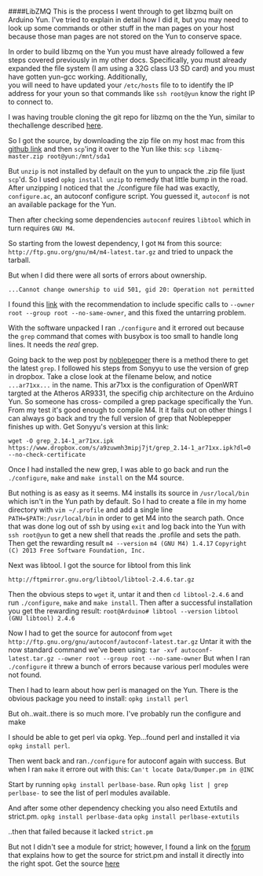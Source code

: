####LibZMQ
This is the process I went through to get libzmq built on Arduino Yun.
I've tried to explain in detail how I did it, but you may need to
look up some commands or other stuff in the man pages on your host
because those man pages are not stored on the Yun to conserve space.

In order to build libzmq on the Yun you must have already followed
a few steps covered previously in my other docs. Specifically, you 
must already expanded the file system (I am using a 32G class U3
SD card) and you must have gotten yun-gcc working.  Additionally,  
you will need to have updated your `/etc/hosts` file to to identify 
the IP address for your youn so that commands like `ssh root@yun` 
know the right IP to connect to.

I was having trouble cloning the git repo for libzmq on the the Yun,
similar to thechallenge described [here](https://walkerlindley.wordpress.com/2014/03/12/arduino-yun-and-git/).

So I got the source, by downloading the zip file on my host 
mac from this [github link](https://zeromq/libzmq/archive/master.zip) and then `scp`'ing it over to the Yun like this:
`scp libzmq-master.zip root@yun:/mnt/sda1`

But `unzip` is not installed by default on the yun to unpack the .zip
file Ijust `scp`'d.  So I used `opkg install unzip`
to remedy that little bump in the road.  After unzipping I noticed that
the ./configure file had was exactly, `configure.ac`, an autoconf
configure script.  You guessed it, `autoconf` is not an available package
for the Yun.

Then after checking some dependencies `autoconf` reuires `libtool` which
in turn requires `GNU M4`.  

So starting from the lowest dependency, I got `M4` from this source:
`http://ftp.gnu.org/gnu/m4/m4-latest.tar.gz` and tried to unpack
the tarball.

But when I did there were all sorts of errors about ownership.
```
...Cannot change ownership to uid 501, gid 20: Operation not permitted
```
I found this [link](http://lime-technology.com/forum/index.php?PHPSESSID=216872a335b2a374d3ede9a4d7311597&topic=22709.msg202225#msg202225) with the recommendation to include
specific calls to `--owner root --group root --no-same-owner`, and 
this fixed the untarring problem.

With the software unpacked I ran `./configure` and it errored out
because the `grep` command that comes with busybox is too 
small to handle long lines.  It needs the *real* grep.

Going back to the wep post by [noblepepper](http://noblepepper.com/wp/blog/2014/10/22/gcc-g-on-an-arduino-yun/) there
is a method there to get the latest `grep`.  I followed his steps
from Sonyyu to use the version of grep in dropbox.  Take a close look
at the filename below, and notice `...ar71xx...` in the name.  This 
ar71xx is the configuration of OpenWRT targted at the Atheros AR9331,
the specifig chip architecture on the Arduino Yun. So someone has cross-
compiled a grep package specifically the Yun.  From my test it's good 
enough to compile M4.  It it fails out on other things I can always go
back and try the full version of grep that Noblepepper finishes up
with.  Get Sonyyu's version at this link:
```
wget -O grep_2.14-1_ar71xx.ipk https://www.dropbox.com/s/a9zuwmh3mipj7jt/grep_2.14-1_ar71xx.ipk?dl=0 --no-check-certificate
```
Once I had installed the new grep, I was able to go back and run
the `./configure`, `make` and `make install` on the M4 source.

But nothing is as easy as it seems.  M4 installs its source in 
`/usr/local/bin` which isn't in the Yun path by default.  So 
I had to create a file in my home directory with
`vim ~/.profile` and add a single line
`PATH=$PATH:/usr/local/bin` in order to get M4 into the search
path.  Once that was done log out of ssh by using `exit` and log
back into the Yun with `ssh root@yun` to get a new shell that reads
the .profile and sets the path.  Then get the rewarding result
`m4 --version`
`m4 (GNU M4) 1.4.17`
`Copyright (C) 2013 Free Software Foundation, Inc.`

Next was libtool.  I got the source for libtool from this link
```
http://ftpmirror.gnu.org/libtool/libtool-2.4.6.tar.gz
```
Then the obvious steps to `wget` it, untar it and then
`cd libtool-2.4.6` and run `./configure`, `make` and `make install`.
Then after a successful installation you get the rewarding result:
`root@Arduino# libtool --version`
`libtool (GNU libtool) 2.4.6`

Now I had to get the source for autoconf from 
`wget http://ftp.gnu.org/gnu/autoconf/autoconf-latest.tar.gz`
Untar it with the now standard command we've been using:
`tar -xvf autoconf-latest.tar.gz --owner root --group root --no-same-owner`
But when I ran `./configure` it threw a bunch of errors because 
various perl modules were not found.

Then I had to learn about how perl is managed on the Yun.  There
is the obvious package you need to install:
`opkg install perl`

But oh..wait..there is so much more.  I've probably run the configure
and make 

I should be able to get perl via opkg.  Yep...found perl and installed
it via `opkg install perl`.

Then went back and ran`./configure` for autoconf again with success.
But when I ran `make` it errore out with this:
`Can't locate Data/Dumper.pm in @INC`

Start by running `opkg install perlbase-base`.
Run `opkg list | grep perlbase-` to see the list of perl modules available.

And after some other dependency checking you also need Extutils and
strict.pm.
`opkg install perlbase-data`
`opkg install perlbase-extutils`

..then that failed because it lacked `strict.pm`

But not I didn't see a module for strict; however,
I found a link on the [forum](http://forum.arduino.cc/index.php?topic=220344.msg1772282#msg1772282) that explains
how to get the source for strict.pm and install it directly into the right 
spot.  Get the source [here](http://cpansearch.perl.org/src/SHAY/perl-5.20.2/lib/strict.pm)

